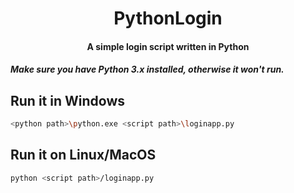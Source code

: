 # <div align="center"> PythonLogin </div>

#### <div align="center"> A simple login script written in Python </div>

##### Make sure you have Python 3.x installed, otherwise it won't run.

## Run it in Windows
```bash
<python path>\python.exe <script path>\loginapp.py
```
## Run it on Linux/MacOS
```bash
python <script path>/loginapp.py
```
